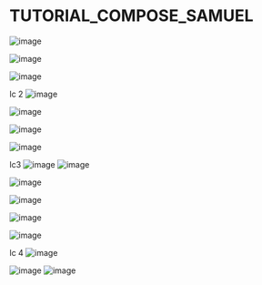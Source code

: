 # TUTORIAL_COMPOSE_SAMUEL
![image](https://github.com/samuelcadena/TUTORIAL_COMPOSE_SAMUEL/assets/127992305/d49c1f70-aafc-4f15-88cd-5ba19c8178f0)


![image](https://github.com/samuelcadena/TUTORIAL_COMPOSE_SAMUEL/assets/127992305/1e18816a-3cee-4584-8b51-09900c7ad67f)


![image](https://github.com/samuelcadena/TUTORIAL_COMPOSE_SAMUEL/assets/127992305/362af30c-a486-46ff-b6ab-ff54f3dbd646)

lc 2
![image](https://github.com/samuelcadena/TUTORIAL_COMPOSE_SAMUEL/assets/127992305/b23a6d6b-94f0-4094-844f-5e9e4d286905)


![image](https://github.com/samuelcadena/TUTORIAL_COMPOSE_SAMUEL/assets/127992305/6e3669d0-5fea-4a87-af72-5eab919c3d5e)


![image](https://github.com/samuelcadena/TUTORIAL_COMPOSE_SAMUEL/assets/127992305/cc4e906c-7879-4338-b09f-095fecbf43c3)


![image](https://github.com/samuelcadena/TUTORIAL_COMPOSE_SAMUEL/assets/127992305/4a643017-fa2c-480a-9db6-159e798a5a3d)

lc3
![image](https://github.com/bibi2407/TUTORIAL_COMPOSE_BIBI/assets/128636279/be595f14-c5c5-4c57-b484-c61867c81134)
![image](https://github.com/bibi2407/TUTORIAL_COMPOSE_BIBI/assets/128636279/aa1ec02d-001c-45ed-a3e6-45f0a142c15a)

![image](https://github.com/samuelcadena/TUTORIAL_COMPOSE_SAMUEL/assets/127992305/9a579c3b-ea24-4510-ba15-baf86effe209)

![image](https://github.com/samuelcadena/TUTORIAL_COMPOSE_SAMUEL/assets/127992305/8f94d81c-b8d6-47d2-aca4-2fca4fd4e910)

![image](https://github.com/samuelcadena/TUTORIAL_COMPOSE_SAMUEL/assets/127992305/7194fb76-0d13-4553-8ac0-2f6496ad3eec)

![image](https://github.com/samuelcadena/TUTORIAL_COMPOSE_SAMUEL/assets/127992305/ccf713e5-d1eb-4867-937f-f1c3b3b1db5f)

lc 4
![image](https://github.com/samuelcadena/TUTORIAL_COMPOSE_SAMUEL/assets/127992305/743f7729-8817-456a-9a16-39bfd6c3f32c)

![image](https://github.com/bibi2407/TUTORIAL_COMPOSE_BIBI/assets/128636279/9eb0cd95-7f12-44e2-a710-c849ed286a43)
![image](https://github.com/bibi2407/TUTORIAL_COMPOSE_BIBI/assets/128636279/eec22cda-f59d-432c-8097-ec19b49e6e07)

